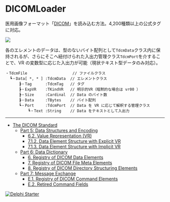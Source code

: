 # DICOMLoader

医用画像フォーマット「[DICOM](https://www.wikiwand.com/ja/DICOM)」を読み込む方法。4,200種類以上の公式タグに対応。

![](https://media.githubusercontent.com/media/LUXOPHIA/DICOMLoader/master/--------/_SCREENSHOT/DICOMLoader.png)

各のエレメントのデータは、型のないバイト配列として```TdcmData```クラス内に保持されるが、さらにそこへ紐付けられた入出力管理クラス```TdcmPort```を介することで、VR の変数型に応じた入出力が可能（現状テキスト型データのみ対応）。

```
・TdcmFile                    // ファイルクラス
  ┗・Data[ *, * ] :TdcmData  // エレメントクラス
      ┣・Tag      :TdcmTag   // タグ
      ┣・ExpVR    :TKindVR   // 明示的VR（暗黙的な場合は vr00 ）
      ┣・Size     :Cardinal  // Data のバイト数
      ┣・Data     :TBytes    // バイト配列
      ┗・Port     :TdcmPort  // Data を VR に応じて解釈する管理クラス
          ┗・Text :String    // Data をテキストとして入出力
```

----

* [The DICOM Standard](http://dicom.nema.org/standard.html)
    * [Part 5: Data Structures and Encoding](http://dicom.nema.org/medical/dicom/current/output/html/part05.html)
        * [6.2. Value Representation (VR)](http://dicom.nema.org/medical/dicom/current/output/html/part05.html#sect_6.2)
        * [7.1.2. Data Element Structure with Explicit VR](http://dicom.nema.org/medical/dicom/current/output/html/part05.html#sect_7.1.2)
        * [7.1.3. Data Element Structure with Implicit VR](http://dicom.nema.org/medical/dicom/current/output/html/part05.html#sect_7.1.3)
    * [Part 6: Data Dictionary](http://dicom.nema.org/medical/dicom/current/output/html/part06.html)
        * [6. Registry of DICOM Data Elements](http://dicom.nema.org/medical/dicom/current/output/html/part06.html#chapter_6)
        * [7. Registry of DICOM File Meta Elements](http://dicom.nema.org/medical/dicom/current/output/html/part06.html#chapter_7)
        * [8. Registry of DICOM Directory Structuring Elements](http://dicom.nema.org/medical/dicom/current/output/html/part06.html#chapter_8)
    * [Part 7: Message Exchange](http://dicom.nema.org/medical/dicom/current/output/html/part07.html)
        * [E.1. Registry of DICOM Command Elements](http://dicom.nema.org/medical/dicom/current/output/html/part07.html#sect_E.1)
        * [E.2. Retired Command Fields](http://dicom.nema.org/medical/dicom/current/output/html/part07.html#sect_E.2)

[![Delphi Starter](http://img.en25.com/EloquaImages/clients/Embarcadero/%7B063f1eec-64a6-4c19-840f-9b59d407c914%7D_dx-starter-bn159.png)](https://www.embarcadero.com/jp/products/delphi/starter)
